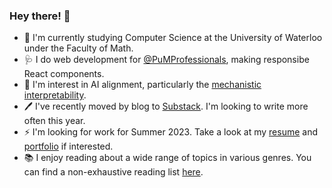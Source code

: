 ### Hey there! :wave:

- :memo: I'm currently studying Computer Science at the University of Waterloo under the Faculty of Math.
- :stethoscope: I do web development for [@PuMProfessionals](https://github.com/PuMProfessionals), making responsibe React components.
- :robot: I'm interest in AI alignment, particularly the [mechanistic interpretability](https://transformer-circuits.pub/2022/mech-interp-essay/index.html).
- :pen: I've recently moved by blog to [Substack](https://simonwu.substack.com). I'm looking to write more often this year.
- :zap: I'm looking for work for Summer 2023. Take a look at my [resume](https://simonwu.dev/docs/resume.pdf) and [portfolio](https://simonwu.dev/portfolio/) if interested.
- :books: I enjoy reading about a wide range of topics in various genres. You can find a non-exhaustive reading list [here](https://libib.com/u/simonwu).
